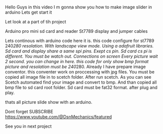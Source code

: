 Hello Guys in this video I m gonna show you how to make image slider in arduino Lets get start it

Let look at a part of tih project

Arduino pro mini
sd card and reader
St7789 display
and jumper cables

Lets continous with arduino code here it is. this code configure for st7789 240*280 resolation. With landscape view mode. Using a adafruit libraries.
 Sd card and display share a same spi pins.
Exept cs pin. Sd card cs pi is different. You must be watch out. Connections on screen Every picture wait 2 second. you can change in here. 
this code for only show bmp format picture and resolation must be 240*280.
Already I have prepare image conventor. this conventer work on proccessing with jpg files. You must be copied all image file in to scetch folder. 
After run scetch. As you can see Scetch automated 
find your image and convert to bmp. And than copied all bmp file to sd card root folder. Sd card must be fat32 format. after plug and play. 

thats all picture slide show with an arduino. 

Dont forget SUBSCRIBE https://www.youtube.com/@DsnMechanics/featured

See you in next project
